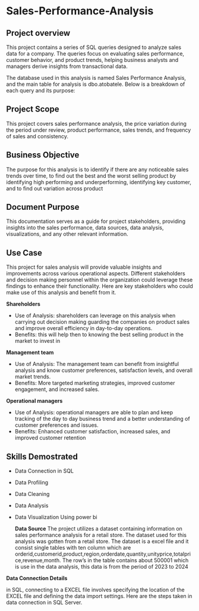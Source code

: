 # Sales-Performance-Analysis
## Project overview ##
 This project contains a series of SQL queries designed to analyze sales data for a company. The queries focus on evaluating sales performance, customer behavior, and product trends, helping business analysts and managers derive insights from transactional data.

The database used in this analysis is named Sales Performance Analysis, and the main table for analysis is dbo.atobatele. Below is a breakdown of each query and its purpose:
## Project Scope ## 
This project covers sales performance analysis, the price variation during the period under review, product performance, sales trends, and frequency of sales and consistency.

## Business Objective ##
The purpose for this analysis is to identify if there are any noticeable sales trends over time, to find out the best and the worst selling product by identifying high performing and underperforming, identifying key customer, and to find out variation across product

## Document Purpose ##
This documentation serves as a guide for project stakeholders, providing insights into the sales performance, data sources, data analysis, visualizations, and any other relevant information.

## Use Case ##
This project for sales analysis will provide valuable insights and improvements across various operational aspects. Different stakeholders and decision making personnel within the organization could leverage these findings to enhance their functionality. Here are key stakeholders who could make use of this analysis and benefit from it.

**Shareholders**  
- Use of Analysis: shareholders can leverage on this analysis when carrying out decision making guarding the companies on product sales and improve overall efficiency in day-to-day operations.
-	Benefits: this will help then to knowing the best selling product in the market to invest in
  
**Management team**
-	Use of Analysis: The management team can benefit from insightful analysis and know customer preferences, satisfaction levels, and overall market trends.
-	Benefits: More targeted marketing strategies, improved customer engagement, and increased sales.

 **Operational managers**
-	Use of Analysis: operational managers are able to plan and keep tracking of the day to day business trend and a better understanding of customer preferences and issues.
- Benefits: Enhanced customer satisfaction, increased sales, and improved customer retention

 ## Skills Demostrated ##
 
-	Data Connection in SQL 
-	Data Profiling
-	Data Cleaning 
-	Data Analysis
-	Data Visualization Using power bi

 	 **Data Source**
The project utilizes a dataset containing information on sales performance analysis for a retail store. The dataset used for this analysis was gotten from a retail store. The dataset is a excel file and it consist single tables with ten column which are orderid,customerid,product,region,orderdate,quantity,unityprice,totalprice,revenue,month. The row’s in the table contains about 500001 which is use in the data analysis, this data is from the period of 2023 to 2024

**Data Connection Details**

in SQL, connecting to a EXCEL file involves specifying the location of the EXCEL file and defining the data import settings. Here are the steps taken in data connection in SQL Server. 

  

